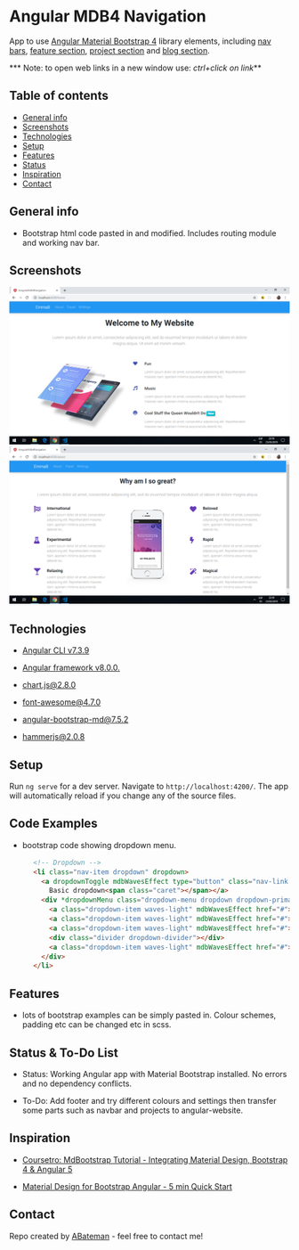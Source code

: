 # Angular MDB4 Navigation

App to use [Angular Material Bootstrap 4](https://mdbootstrap.com/docs/angular/) library elements, including [nav bars](https://mdbootstrap.com/docs/angular/navigation/navbar/), [feature section](https://mdbootstrap.com/docs/angular/sections/features/), [project section](https://mdbootstrap.com/docs/angular/sections/projects/) and [blog section](https://mdbootstrap.com/docs/angular/sections/blog/).

*** Note: to open web links in a new window use: _ctrl+click on link_**

## Table of contents

* [General info](#general-info)
* [Screenshots](#screenshots)
* [Technologies](#technologies)
* [Setup](#setup)
* [Features](#features)
* [Status](#status)
* [Inspiration](#inspiration)
* [Contact](#contact)

## General info

* Bootstrap html code pasted in and modified. Includes routing module and working nav bar.

## Screenshots

![Example screenshot](./img/home.png)
![Example screenshot](./img/about.png)

## Technologies

* [Angular CLI v7.3.9](https://github.com/angular/angular-cli)

* [Angular framework v8.0.0.](https://angular.io/)

* [chart.js@2.8.0](https://www.npmjs.com/package/chart.js?activeTab=readme)

* [font-awesome@4.7.0](https://www.npmjs.com/package/font-awesome)

* [angular-bootstrap-md@7.5.2](https://www.npmjs.com/package/angular-bootstrap-md)

* [hammerjs@2.0.8](https://www.npmjs.com/package/hammerjs)

## Setup

Run `ng serve` for a dev server. Navigate to `http://localhost:4200/`. The app will automatically reload if you change any of the source files.

## Code Examples

* bootstrap code showing dropdown menu.

```html
      <!-- Dropdown -->
      <li class="nav-item dropdown" dropdown>
        <a dropdownToggle mdbWavesEffect type="button" class="nav-link dropdown-toggle waves-light" mdbWavesEffect>
          Basic dropdown<span class="caret"></span></a>
        <div *dropdownMenu class="dropdown-menu dropdown dropdown-primary" role="menu">
          <a class="dropdown-item waves-light" mdbWavesEffect href="#">Action</a>
          <a class="dropdown-item waves-light" mdbWavesEffect href="#">Another action</a>
          <a class="dropdown-item waves-light" mdbWavesEffect href="#">Something else here</a>
          <div class="divider dropdown-divider"></div>
          <a class="dropdown-item waves-light" mdbWavesEffect href="#">Separated link</a>
        </div>
      </li>
```

## Features

* lots of bootstrap examples can be simply pasted in. Colour schemes, padding etc can be changed etc in scss.

## Status & To-Do List

* Status: Working Angular app with Material Bootstrap installed. No errors and no dependency conflicts.

* To-Do: Add footer and try different colours and settings then transfer some parts such as navbar and projects to angular-website.

## Inspiration

* [Coursetro: MdBootstrap Tutorial - Integrating Material Design, Bootstrap 4 & Angular 5](https://www.youtube.com/watch?v=m68xvSiuijE)

* [Material Design for Bootstrap Angular - 5 min Quick Start](https://www.youtube.com/watch?v=J3M0QS6YB0w)

## Contact

Repo created by [ABateman](https://www.andrewbateman.org) - feel free to contact me!
